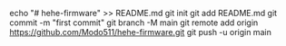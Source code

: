 echo "# hehe-firmware" >> README.md
git init
git add README.md
git commit -m "first commit"
git branch -M main
git remote add origin https://github.com/Modo511/hehe-firmware.git
git push -u origin main
